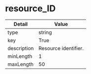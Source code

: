 # resource_ID
| Detail | Value |
| ------ | ----- |
| type | string |
| key | True |
| description | Resource identifier. |
| minLength | 1 |
| maxLength | 50 |
